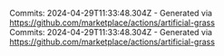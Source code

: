 Commits: 2024-04-29T11:33:48.304Z - Generated via https://github.com/marketplace/actions/artificial-grass
<br>
Commits: 2024-04-29T11:33:48.304Z - Generated via https://github.com/marketplace/actions/artificial-grass
<br>
